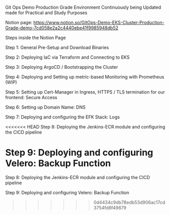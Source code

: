 Git Ops Demo Production Grade Environment Continuously being Updated made for Practical and Study Purposes

Notion page: https://www.notion.so/GitOps-Demo-EKS-Cluster-Production-Grade-demo-7cd058e2a2c4440ebe41f9985948db52

Steps inside the Notion Page

Step 1: General Pre-Setup and Download Binaries

Step 2: Deploying IaC via Terraform and Connecting to EKS

Step 3: Deploying ArgoCD / Bootstrapping the Cluster

Step 4: Deploying and Setting up metric-based Monitoring with Prometheus (WIP)

Step 5: Setting up Cert-Manager in Ingress, HTTPS / TLS termination for our frontend: Secure Access

Step 6: Setting up Domain Name: DNS

Step 7: Deploying and configuring the EFK Stack: Logs

<<<<<<< HEAD
Step 8: Deploying the Jenkins-ECR module and configuring the CICD pipeline

Step 9: Deploying and configuring Velero: Backup Function
=======
Step 8: Deploying the Jenkins-ECR module and configuring the CICD pipeline 

Step 9: Deploying and configuring Velero: Backup Function
>>>>>>> 0d4434c9db78edb53d906ac17cd3754fd8f49879
